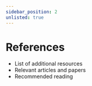 ```yaml
---
sidebar_position: 2
unlisted: true
---
```


# References

- List of additional resources
- Relevant articles and papers
- Recommended reading
